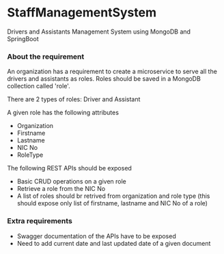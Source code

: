 # StaffManagementSystem
Drivers and Assistants Management System using MongoDB and SpringBoot

### About the requirement
An organization has a requirement to create a microservice to serve all the drivers and assistants as roles.
Roles should be saved in a MongoDB collection called 'role'.

There are 2 types of roles: Driver and Assistant

A given role has the following attributes
- Organization
- Firstname
- Lastname
- NIC No
- RoleType

The following REST APIs should be exposed
- Basic CRUD operations on a given role
- Retrieve a role from the NIC No
- A list of roles should br retrived from organization and role type (this should expose only list of firstname, lastname and NIC No of a role) 

### Extra requirements
- Swagger documentation of the APIs have to be exposed
- Need to add current date and last updated date of a given document
